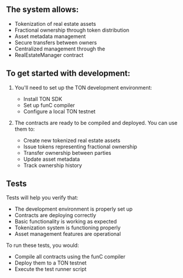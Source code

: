 ## The system allows:

- Tokenization of real estate assets
- Fractional ownership through token distribution
- Asset metadata management
- Secure transfers between owners
- Centralized management through the
- RealEstateManager contract

## To get started with development:

1. You'll need to set up the TON development environment:
    - Install TON SDK
    - Set up funC compiler
    - Configure a local TON testnet

2. The contracts are ready to be compiled and deployed. You can use them to:
    - Create new tokenized real estate assets
    - Issue tokens representing fractional ownership
    - Transfer ownership between parties
    - Update asset metadata
    - Track ownership history

## Tests

Tests will help you verify that:

- The development environment is properly set up
- Contracts are deploying correctly
- Basic functionality is working as expected
- Tokenization system is functioning properly
- Asset management features are operational

To run these tests, you would:

- Compile all contracts using the funC compiler
- Deploy them to a TON testnet
- Execute the test runner script
    